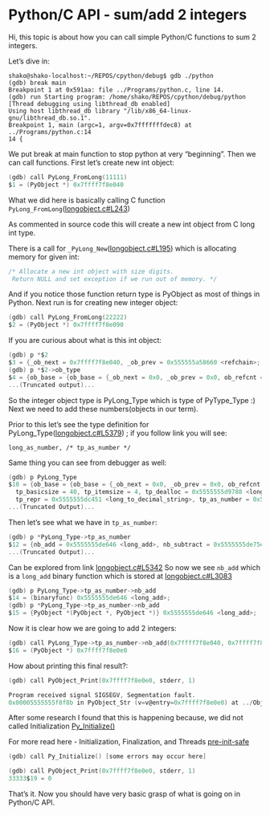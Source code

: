 # Python/C API - sum/add 2 integers

Hi, this topic is about how you can call simple Python/C functions to sum 2 integers.

Let’s dive in:

```shell
shako@shako-localhost:~/REPOS/cpython/debug$ gdb ./python
(gdb) break main 
Breakpoint 1 at 0x591aa: file ../Programs/python.c, line 14.
(gdb) run Starting program: /home/shako/REPOS/cpython/debug/python 
[Thread debugging using libthread_db enabled] 
Using host libthread_db library "/lib/x86_64-linux-gnu/libthread_db.so.1".
Breakpoint 1, main (argc=1, argv=0x7fffffffdec8) at ../Programs/python.c:14 
14 {
```

We put break at main function to stop python at very “beginning”.
Then we can call functions. First let’s create new int object:


```c
(gdb) call PyLong_FromLong(11111)
$1 = (PyObject *) 0x7ffff7f8e040
```

What we did here is basically calling C function `PyLong_FromLong`([longobject.c#L243](https://github.com/python/cpython/blob/3.7/Objects/longobject.c#L243))

As commented in source code this will create a new int object from C long int type.

There is a call for `_PyLong_New`([longobject.c#L195](https://github.com/python/cpython/blob/3.7/Objects/longobject.c#L195))
which is allocating memory for given int:

```c
/* Allocate a new int object with size digits.
 Return NULL and set exception if we run out of memory. */
```

And if you notice those function return type is PyObject as most of things in Python.
Next run is for creating new integer object:


```c
(gdb) call PyLong_FromLong(22222)
$2 = (PyObject *) 0x7ffff7f8e090
```

If you are curious about what is this int object:

```c
(gdb) p *$2
$3 = {_ob_next = 0x7ffff7f8e040, _ob_prev = 0x555555a58660 <refchain>;, ob_refcnt = 1, ob_type = 0x555555a54ee0 <PyLong_Type>}
(gdb) p *$2->ob_type
$4 = {ob_base = {ob_base = {_ob_next = 0x0, _ob_prev = 0x0, ob_refcnt = 1, ob_type = 0x555555a5f720 <PyType_Type>}, ob_size = 0}, tp_name = 0x5555557c433f "int",
...(Truncated output)...
```

So the integer object type is PyLong_Type which is type of PyType_Type :)
Next we need to add these numbers(objects in our term). 

Prior to this let’s see the type definition for PyLong_Type([longobject.c#L5379](https://github.com/python/cpython/blob/3.7/Objects/longobject.c#L5379)) ; if you follow link you will see:

`long_as_number, /* tp_as_number */`

Same thing you can see from debugger as well:


```c
(gdb) p PyLong_Type
$10 = {ob_base = {ob_base = {_ob_next = 0x0, _ob_prev = 0x0, ob_refcnt = 1, ob_type = 0x555555a5f720 <PyType_Type>}, ob_size = 0}, tp_name = 0x5555557c433f "int",
  tp_basicsize = 40, tp_itemsize = 4, tp_dealloc = 0x5555555d9788 <long_dealloc>, tp_print = 0x0, tp_getattr = 0x0, tp_setattr = 0x0, tp_as_async = 0x0,
  tp_repr = 0x5555555dc451 <long_to_decimal_string>, tp_as_number = 0x555555a54b20 <long_as_number>;
...(Truncated Output)...
```

Then let’s see what we have in `tp_as_number`:


```c
(gdb) p *PyLong_Type->tp_as_number
$12 = {nb_add = 0x5555555de646 <long_add>, nb_subtract = 0x5555555de75e <long_sub>, nb_multiply = 0x5555555e19a9 <long_mul>, nb_remainder = 0x5555555e00b6 <long_mod>,
...(Truncated Output)...
```

Can be explored from link [longobject.c#L5342](https://github.com/python/cpython/blob/3.7/Objects/longobject.c#L5342)
So now we see `nb_add` which is a `long_add` binary function which is stored at [longobject.c#L3083](https://github.com/python/cpython/blob/3.7/Objects/longobject.c#L3083)

```c
(gdb) p PyLong_Type->tp_as_number->nb_add 
$14 = (binaryfunc) 0x5555555de646 <long_add>; 
(gdb) p *PyLong_Type->tp_as_number->nb_add 
$15 = {PyObject *(PyObject *, PyObject *)} 0x5555555de646 <long_add>;
```

Now it is clear how we are going to add 2 integers: 

```c
(gdb) call PyLong_Type->tp_as_number->nb_add(0x7ffff7f8e040, 0x7ffff7f8e090) 
$16 = (PyObject *) 0x7ffff7f8e0e0
```

How about printing this final result?:

```c
(gdb) call PyObject_Print(0x7ffff7f8e0e0, stderr, 1)

Program received signal SIGSEGV, Segmentation fault. 
0x00005555555f8f8b in PyObject_Str (v=v@entry=0x7ffff7f8e0e0) at ../Objects/object.c:524 524 if (Py_EnterRecursiveCall(" while getting the str of an object"))
```

After some research I found that this is happening because, 
we did not called Initialization [Py_Initialize()](https://docs.python.org/3/c-api/init.html#c.Py_Initialize)

For more read here - Initialization, Finalization, and Threads [pre-init-safe](https://docs.python.org/3/c-api/init.html#pre-init-safe)

```c
(gdb) call Py_Initialize() [some errors may occur here]

(gdb) call PyObject_Print(0x7ffff7f8e0e0, stderr, 1) 
33333$19 = 0
```

That’s it. Now you should have very basic grasp of what is going on in Python/C API.